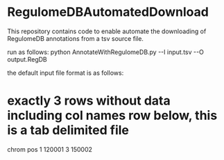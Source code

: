 # RegulomeDBAutomatedDownload
This repository contains code to enable automate the downloading of RegulomeDB annotations from a tsv source file.

run as follows:
python AnnotateWithRegulomeDB.py --I input.tsv --O output.RegDB


the default input file format is as follows:

#
# exactly 3 rows without data including col names row below, this is a tab delimited file
chrom pos
1	120001
3	150002
